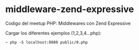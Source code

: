 # middleware-zend-expressive

Codigo del meetup PHP: Middlewares con Zend Expressive

Cargar los diferentes ejemplos (1,2,3,4...php):

```
~ php -S localhost:8080 public/0.php
```